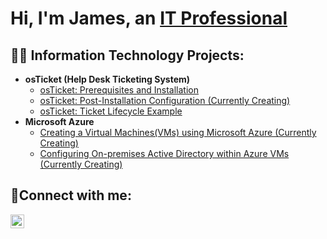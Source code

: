 <h1>Hi, I'm James, an <a href="https://www.linkedin.com/in/jamesangelsantiagopeters">IT Professional</a></h1>

<h2>👨‍💻 Information Technology Projects:</h2>

- <b>osTicket (Help Desk Ticketing System)</b>
  - [osTicket: Prerequisites and Installation](https://github.com/JPeters775/osticket-prereqs)
  - [osTicket: Post-Installation Configuration (Currently Creating)](https://github.com/JPeters775/osticket-postconfig)
  - [osTicket: Ticket Lifecycle Example](https://github.com/JPeters775/ticket-lifecycle)
- <b>Microsoft Azure</b>
  - [Creating a Virtual Machines(VMs) using Microsoft Azure (Currently Creating)](https://github.com/JPeters775/virtual-machine)
  - [Configuring On-premises Active Directory within Azure VMs (Currently Creating)](https://github.com/JPeters775/configure-ad)

<h2>🤳Connect with me:</h2>

[<img align="left" alt="Josh | LinkedIn" width="22px" src="https://cdn.jsdelivr.net/npm/simple-icons@v3/icons/linkedin.svg" />][linkedin]

[linkedin]: https://www.linkedin.com/in/jamesangelsantiagopeters
